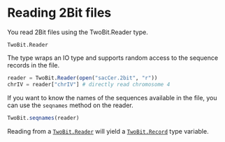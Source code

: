 # Reading 2Bit files

You read 2Bit files using the TwoBit.Reader type.

```@docs
TwoBit.Reader
```

The type wraps an IO type and supports random access to the sequence records in the file.

```julia
reader = TwoBit.Reader(open("sacCer.2bit", "r"))
chrIV = reader["chrIV"] # directly read chromosome 4
```

If you want to know the names of the sequences available in the file, you can use the `seqnames` method on the reader.

```julia
TwoBit.seqnames(reader)
```

Reading from a [`TwoBit.Reader`](@ref) will yield a [`TwoBit.Record`](@ref) type variable.
